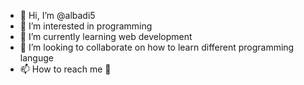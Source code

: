 - 👋 Hi, I’m @albadi5
- 👀 I’m interested in programming
- 🌱 I’m currently learning web development 
- 💞️ I’m looking to collaborate on how to learn different programming languge 
- 📫 How to reach me 📧

<!---
albadi5/albadi5 is a ✨ special ✨ repository because its `README.md` (this file) appears on your GitHub profile.
You can click the Preview link to take a look at your changes.
--->
